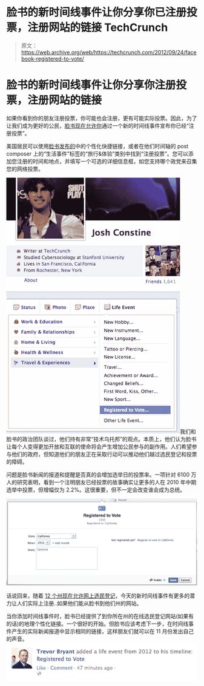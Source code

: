 # 脸书的新时间线事件让你分享你已注册投票，注册网站的链接 TechCrunch

> 原文：<https://web.archive.org/web/https://techcrunch.com/2012/09/24/facebook-registered-to-vote/>

# 脸书的新时间线事件让你分享你注册投票，注册网站的链接

如果你看到你的朋友注册投票，你可能也会注册，更有可能实际投票。因此，为了让我们成为更好的公民，[脸书现在允许你](https://web.archive.org/web/20221225090215/https://www.facebook.com/notes/us-politics-on-facebook/registered-to-vote-add-your-story-to-facebook-timeline/10151024196570882)通过一个新的时间线事件宣布你已经“注册投票”。

美国居民可以使用[脸书发布的](https://web.archive.org/web/20221225090215/https://www.facebook.com/notes/us-politics-on-facebook/registered-to-vote-add-your-story-to-facebook-timeline/10151024196570882)中的个性化快捷链接，或者在他们时间轴的 post composer 上的“生活事件”标签的“旅行&体验”类别中找到“注册投票”。您可以添加您注册的时间和地点，并填写一个可选的详细信息框，如您支持哪个政党来召集您的网络投票。

![](img/47906d54312295bacf352c2451652578.png "Facebook Registered To Vote Navigation.05 PM copy")我们和脸书的政治团队谈过，他们持有非常“技术乌托邦”的观点。本质上，他们认为脸书让每个人变得更加开放和互联的使命将会产生增加公民参与的副作用。人们希望参与他们的政府，但知道他们的朋友正在采取行动可以推动他们越过选民登记和投票的障碍。

问题是脸书新闻的报道和提醒是否真的会增加选举日的投票率。一项针对 6100 万人的研究表明，看到一个注明朋友已经投票的故事确实让更多的人在 2010 年中期选举中投票，但增幅仅为 2.2%。这很重要，但不一定会改变谁会成为总统。

![](img/d5c44d0d78bb2c15895e432a9d90dfde.png "Facebook Registered To Vote Composer.42 PM copy")

话说回来，随着 [12 个州现在允许网上选民登记](https://web.archive.org/web/20221225090215/https://techcrunch.com/2012/09/19/california-and-11-states-now-allow-online-voter-registration/)，今天的新时间线事件有更多的潜力让人们实际上注册..如果他们能从脸书到他们州的网站。

当你添加时间线事件时，脸书已经提供了到你所在州的在线选民登记网站(如果有的话)的地理个性化链接。一个很好的开始。但脸书应该考虑下一步，在时间线事件产生的实际新闻报道中显示相同的链接，这样朋友们就可以在 11 月份发出自己的声音。![](img/70a8ba4d26561f5952e153c752d1f31b.png "Facebook Registered To Vote News Feed Story")